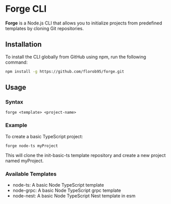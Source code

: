 # Forge CLI

**Forge** is a Node.js CLI that allows you to initialize projects from predefined templates by cloning Git repositories.

## Installation

To install the CLI globally from GitHub using npm, run the following command:

```bash
npm install -g https://github.com/florob95/forge.git
```

## Usage
### Syntax

```forge <template> <project-name>```

### Example

To create a basic TypeScript project:

```forge node-ts myProject```

This will clone the init-basic-ts template repository and create a new project named myProject.

### Available Templates

- node-ts: A basic Node TypeScript template
- node-grpc: A basic Node TypeScript grpc template
- node-nest: A basic Node TypeScript Nest template in esm
